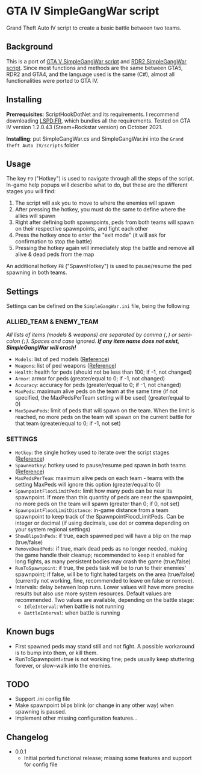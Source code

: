 # GTA IV SimpleGangWar script

Grand Theft Auto IV script to create a basic battle between two teams.

## Background

This is a port of [GTA V SimpleGangWar script](https://github.com/David-Lor/GTAV-SimpleGangWar) and [RDR2 SimpleGangWar script](https://github.com/David-Lor/RDR2-SimpleGangWar). Since most functions and methods are the same between GTA5, RDR2 and GTA4, and the language used is the same (C#), almost all functionalities were ported to GTA IV.

## Installing

**Prerrequisites**: ScriptHookDotNet and its requirements. I recommend downloading [LSPD:FR](https://www.lcpdfr.com/downloads/gta4mods/g17media/4607-lcpd-first-response-legacy-edition/), which bundles all the requirements. Tested on GTA IV version 1.2.0.43 (Steam+Rockstar version) on October 2021.

**Installing**: put SimpleGangWar.cs and SimpleGangWar.ini into the `Grand Theft Auto IV/scripts` folder

## Usage

The key `F9` ("Hotkey") is used to navigate through all the steps of the script. In-game help popups will describe what to do, but these are the different stages you will find:

1. The script will ask you to move to where the enemies will spawn
2. After pressing the hotkey, you must do the same to define where the allies will spawn
3. Right after defining both spawnpoints, peds from both teams will spawn on their respective spawnpoints, and fight each other
4. Press the hotkey once to enter the "exit mode" (it will ask for confirmation to stop the battle)
5. Pressing the hotkey again will inmediately stop the battle and remove all alive & dead peds from the map

An additional hotkey `F8` ("SpawnHotkey") is used to pause/resume the ped spawning in both teams.

## Settings

Settings can be defined on the `SimpleGangWar.ini` file, being the following:

### ALLIED_TEAM & ENEMY_TEAM

_All lists of items (models & weapons) are separated by comma (`,`) or semi-colon (`;`). Spaces and case ignored. **If any item name does not exist, SimpleGangWar will crash!**_

- `Models`: list of ped models ([Reference](docs/PedModels.md))
- `Weapons`: list of ped weapons ([Reference](docs/Weapons.md))
- `Health`: health for peds (should not be less than 100; if -1, not changed)
- `Armor`: armor for peds (greater/equal to 0; if -1, not changed)
- `Accuracy`: accuracy for peds (greater/equal to 0; if -1, not changed)
- `MaxPeds`: maximum alive peds on the team at the same time (if not specified, the MaxPedsPerTeam setting will be used) (greater/equal to 0)
- `MaxSpawnPeds`: limit of peds that will spawn on the team. When the limit is reached, no more peds on the team will spawn on the current battle for that team (greater/equal to 0; if -1, not set)

### SETTINGS

- `Hotkey`: the single hotkey used to iterate over the script stages ([Reference](https://docs.microsoft.com/en-us/dotnet/api/system.windows.input.key?view=netcore-3.1#fields))
- `SpawnHotkey`: hotkey used to pause/resume ped spawn in both teams ([Reference](https://docs.microsoft.com/en-us/dotnet/api/system.windows.input.key?view=netcore-3.1#fields))
- `MaxPedsPerTeam`: maximum alive peds on each team - teams with the setting MaxPeds will ignore this option (greater/equal to 0)
- `SpawnpointFloodLimitPeds`: limit how many peds can be near its spawnpoint. If more than this quantity of peds are near the spawnpoint, no more peds on the team will spawn (greater than 0; if 0, not set)
- `SpawnpointFloodLimitDistance`: in-game distance from a team spawnpoint to keep track of the SpawnpointFloodLimitPeds. Can be integer or decimal (if using decimals, use dot or comma depending on your system regional settings)
- `ShowBlipsOnPeds`: if true, each spawned ped will have a blip on the map (true/false)
- `RemoveDeadPeds`: if true, mark dead peds as no longer needed, making the game handle their cleanup; recommended to keep it enabled for long fights, as many persistent bodies may crash the game (true/false)
- `RunToSpawnpoint`: if true, the peds task will be to run to their enemies' spawnpoint; if false, will be to fight hated targets on the area (true/false) (currently not working, fine, recommended to leave on false or remove).
- Intervals: delay between loop runs. Lower values will have more precise results but also use more system resources. Default values are recommended. Two values are available, depending on the battle stage:
  - `IdleInterval`: when battle is not running
  - `BattleInterval`: when battle is running

## Known bugs

- First spawned peds may stand still and not fight. A possible workaround is to bump into them, or kill them.
- RunToSpawnpoint=true is not working fine; peds usually keep stuttering forever, or slow-walk into the enemies.

## TODO

- Support .ini config file
- Make spawnpoint blips blink (or change in any other way) when spawning is paused.
- Implement other missing configuration features...

## Changelog

- 0.0.1
  - Initial ported functional release; missing some features and support for config file
